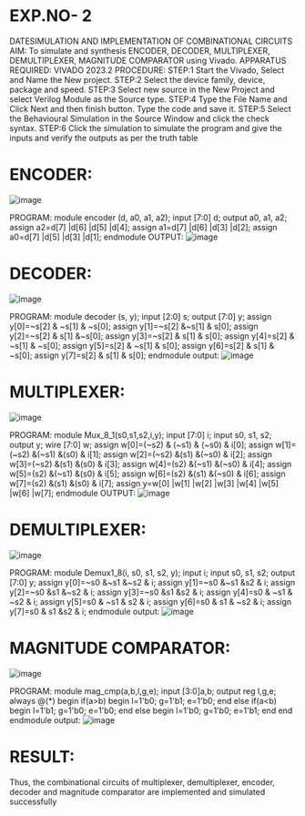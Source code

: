 # EXP.NO- 2
DATESIMULATION
AND IMPLEMENTATION OF COMBINATIONAL CIRCUITS
AIM:
To simulate and synthesis ENCODER, DECODER, MULTIPLEXER, DEMULTIPLEXER,
MAGNITUDE COMPARATOR using Vivado.
APPARATUS REQUIRED:
VIVADO 2023.2
PROCEDURE:
STEP:1 Start the Vivado, Select and Name the New project.
STEP:2 Select the device family, device, package and speed.
STEP:3 Select new source in the New Project and select Verilog Module as the Source
type.
STEP:4 Type the File Name and Click Next and then finish button. Type the code and
save it.
STEP:5 Select the Behavioural Simulation in the Source Window and click the check
syntax.
STEP:6 Click the simulation to simulate the program and give the inputs and verify the
outputs as per the truth table

# ENCODER:
![image](https://github.com/john-christober/vlsiexp2/assets/145186233/fb944dfd-dae1-4d58-83a2-fb4105a7e39b)

PROGRAM:
module encoder (d, a0, a1, a2);
input [7:0] d;
output a0, a1, a2;
assign a2=d[7] |d[6] |d[5] |d[4];
assign a1=d[7] |d[6] |d[3] |d[2];
assign a0=d[7] |d[5] |d[3] |d[1];
endmodule
OUTPUT:
![image](https://github.com/john-christober/vlsiexp2/assets/145186233/9d27f48b-0158-44f7-b8be-e69553d4e6c7)

# DECODER:
![image](https://github.com/john-christober/vlsiexp2/assets/145186233/0575100c-685f-4be6-9b34-92215176ccd7)

PROGRAM:
module decoder (s, y);
input [2:0] s;
output [7:0] y;
assign y[0]=~s[2] & ~s[1] & ~s[0];
assign y[1]=~s[2] &~s[1] & s[0];
assign y[2]=~s[2] & s[1] &~s[0];
assign y[3]=~s[2] & s[1] & s[0];
assign y[4]=s[2] & ~s[1] & ~s[0];
assign y[5]=s[2] & ~s[1] & s[0];
assign y[6]=s[2] & s[1] & ~s[0];
assign y[7]=s[2] & s[1] & s[0];
endmodule
output:
![image](https://github.com/john-christober/vlsiexp2/assets/145186233/59bb50c4-f988-4212-89c2-b978fabd3e8e)

# MULTIPLEXER:
![image](https://github.com/john-christober/vlsiexp2/assets/145186233/06178e7b-73b9-4e31-ab17-df26fa310f30)

PROGRAM:
module Mux_8_1(s0,s1,s2,i,y);
input [7:0] i;
input s0, s1, s2;
output y;
wire [7:0] w;
assign w[0]=(~s2) & (~s1) & (~s0) & i[0];
assign w[1]=(~s2) &(~s1) &(s0) & i[1];
assign w[2]=(~s2) &(s1) &(~s0) & i[2];
assign w[3]=(~s2) &(s1) &(s0) & i[3];
assign w[4]=(s2) &(~s1) &(~s0) & i[4];
assign w[5]=(s2) &(~s1) &(s0) & i[5];
assign w[6]=(s2) &(s1) &(~s0) & i[6];
assign w[7]=(s2) &(s1) &(s0) & i[7];
assign y=w[0] |w[1] |w[2] |w[3] |w[4] |w[5] |w[6] |w[7];
endmodule
OUTPUT:
![image](https://github.com/john-christober/vlsiexp2/assets/145186233/f9ba36fb-0f55-417d-bb2e-c4f918b96539)
# DEMULTIPLEXER:
![image](https://github.com/john-christober/vlsiexp2/assets/145186233/e37153d6-1431-4f89-a8b5-38f32cf78fbe)

PROGRAM:
module Demux1_8(i, s0, s1, s2, y);
input i;
input s0, s1, s2;
output [7:0] y;
assign y[0]=~s0 &~s1 &~s2 & i;
assign y[1]=~s0 &~s1 &s2 & i;
assign y[2]=~s0 &s1 &~s2 & i;
assign y[3]=~s0 &s1 &s2 & i;
assign y[4]=s0 & ~s1 & ~s2 & i;
assign y[5]=s0 & ~s1 & s2 & i;
assign y[6]=s0 & s1 & ~s2 & i;
assign y[7]=s0 & s1 &s2 & i;
endmodule
output:
![image](https://github.com/john-christober/vlsiexp2/assets/145186233/09abf1b1-36c6-4250-91cc-02b09b0b9551)

# MAGNITUDE COMPARATOR:
![image](https://github.com/john-christober/vlsiexp2/assets/145186233/bc273f82-51ff-46d9-9e67-894de44b9089)

PROGRAM:
module mag_cmp(a,b,l,g,e);
input [3:0]a,b;
output reg l,g,e;
always @(*)
begin
if(a>b)
begin
l=1'b0;
g=1'b1;
e=1'b0;
end
else if(a<b)
begin
l=1'b1;
g=1'b0;
e=1'b0;
end
else
begin
l=1'b0;
g=1'b0;
e=1'b1;
end
end
endmodule
output:
![image](https://github.com/john-christober/vlsiexp2/assets/145186233/e58c529b-6d2b-44db-8424-ae41a4dc573e)

# RESULT:
Thus, the combinational circuits of multiplexer, demultiplexer, encoder, decoder and
magnitude comparator are implemented and simulated successfully



